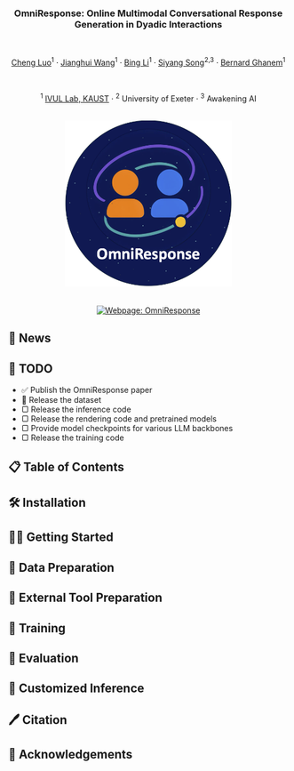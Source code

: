 <div align="center">

  <!-- Main Title -->


  <!-- Subtitle -->
  <h3>
    OmniResponse: Online Multimodal Conversational Response Generation in Dyadic Interactions
  </h3>
  <br/>

  <!-- Authors -->
  <p>
    <a href="https://chengluo.cc/">Cheng Luo</a><sup>1</sup> &middot;
    <a href="https://jianghui-wang.github.io/">Jianghui Wang</a><sup>1</sup> &middot;
    <a href="#">Bing Li</a><sup>1</sup> &middot;
    <a href="#">Siyang Song</a><sup>2,3</sup> &middot;
    <a href="https://www.bernardghanem.com/">Bernard Ghanem</a><sup>1</sup>
  </p>
  <br/>

  <!-- Affiliations -->
  <p>
    <sup>1</sup> <a href="https://ivul.kaust.edu.sa/">IVUL Lab, KAUST</a> &middot;
    <sup>2</sup> University of Exeter &middot;
    <sup>3</sup> Awakening AI
  </p>
  <br/>


  <!-- Logo -->
  <img src="docs/omniresponse-logo.png" alt="OmniResponse Logo" width="300"/>
  <br/><br/>

  <!-- Webpage Badge -->
  <p>
    <a href="https://omniresponse.github.io/">
      <img
        src="https://img.shields.io/badge/Webpage-OmniResponse-blue.svg"
        alt="Webpage: OmniResponse"
      />
    </a>
  </p>

</div>

<!-- 📢 News -->
<section id="news">
  <h2>📢 News</h2>
  <!-- TODO: Add project announcements, updates, and release notes -->
</section>

<section id="todo">
  <h2>📝 TODO</h2>
  <ul>
    <li>✅ Publish the OmniResponse paper</li>
    <li>🔲 Release the dataset</li>
    <li>▢ Release the inference code</li>
    <li>▢ Release the rendering code and pretrained models</li>
    <li>▢ Provide model checkpoints for various LLM backbones</li>
    <li>▢ Release the training code</li>
  </ul>
</section>


<!-- 📋 Table of Contents -->
<section id="contents">
  <h2>📋 Table of Contents</h2>
  <!-- TODO: List major sections with anchor links -->
</section>

<!-- 🛠️ Installation -->
<section id="installation">
  <h2>🛠️ Installation</h2>
  <!-- TODO: Document prerequisites and environment setup -->
</section>

<!-- 👨‍🏫 Getting Started -->
<section id="getting-started">
  <h2>👨‍🏫 Getting Started</h2>
  <!-- TODO: Provide quickstart examples and basic usage -->
</section>

<!-- 🧰 Data Preparation -->
<section id="data-preparation">
  <h2>🧰 Data Preparation</h2>
  <!-- TODO: Explain dataset download, organization, and preprocessing -->
</section>

<!-- 🔧 External Tools -->
<section id="external-tools">
  <h2>🔧 External Tool Preparation</h2>
  <!-- TODO: List and link required external models or utilities -->
</section>

<!-- 🚀 Training -->
<section id="training">
  <h2>🚀 Training</h2>
  <!-- TODO: Show training commands, hyperparameters, and options -->
</section>

<!-- 🎯 Evaluation -->
<section id="evaluation">
  <h2>🎯 Evaluation</h2>
  <!-- TODO: Describe evaluation scripts and metrics -->
</section>

<!-- 🧪 Customized Inference -->
<section id="inference">
  <h2>🧪 Customized Inference</h2>
  <!-- TODO: Explain how to run real‐time or offline inference -->
</section>

<!-- 🖊️ Citation -->
<section id="citation">
  <h2>🖊️ Citation</h2>
  <!-- TODO: Provide BibTeX entries for your papers -->
</section>

<!-- 🤝 Acknowledgements -->
<section id="acknowledgements">
  <h2>🤝 Acknowledgements</h2>
  <!-- TODO: Thank collaborators and list open‐source dependencies -->
</section>


